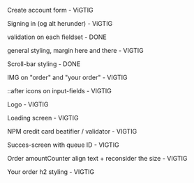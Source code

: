 Create account form - ViGTIG

Signing in (og alt herunder) - ViGTIG

validation on each fieldset - DONE

general styling, margin here and there - VIGTIG

Scroll-bar styling - DONE

IMG on "order" and "your order" - VIGTIG

::after icons on input-fields - VIGTIG

Logo - VIGTIG

Loading screen - VIGTIG

NPM credit card beatifier / validator - VIGTIG

Succes-screen with queue ID - VIGTIG

Order amountCounter align text + reconsider the size - VIGTIG

Your order h2 styling - VIGTIG
